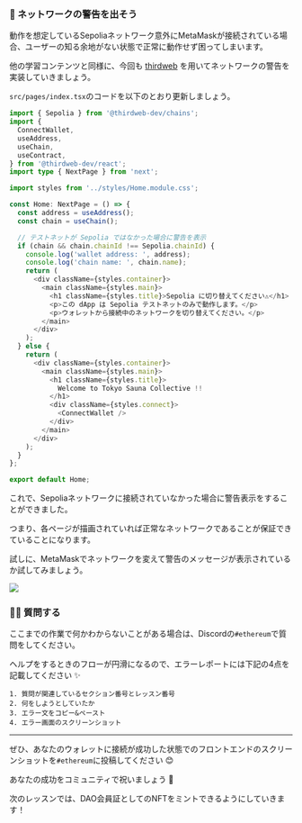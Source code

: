 ### 🚨 ネットワークの警告を出そう

動作を想定しているSepoliaネットワーク意外にMetaMaskが接続されている場合、ユーザーの知る余地がない状態で正常に動作せず困ってしまいます。

他の学習コンテンツと同様に、今回も [thirdweb](https://thirdweb.com/) を用いてネットワークの警告を実装していきましょう。

`src/pages/index.tsx`のコードを以下のとおり更新しましょう。

```typescript
import { Sepolia } from '@thirdweb-dev/chains';
import {
  ConnectWallet,
  useAddress,
  useChain,
  useContract,
} from '@thirdweb-dev/react';
import type { NextPage } from 'next';

import styles from '../styles/Home.module.css';

const Home: NextPage = () => {
  const address = useAddress();
  const chain = useChain();

  // テストネットが Sepolia ではなかった場合に警告を表示
  if (chain && chain.chainId !== Sepolia.chainId) {
    console.log('wallet address: ', address);
    console.log('chain name: ', chain.name);
    return (
      <div className={styles.container}>
        <main className={styles.main}>
          <h1 className={styles.title}>Sepolia に切り替えてください⚠️</h1>
          <p>この dApp は Sepolia テストネットのみで動作します。</p>
          <p>ウォレットから接続中のネットワークを切り替えてください。</p>
        </main>
      </div>
    );
  } else {
    return (
      <div className={styles.container}>
        <main className={styles.main}>
          <h1 className={styles.title}>
            Welcome to Tokyo Sauna Collective !!
          </h1>
          <div className={styles.connect}>
            <ConnectWallet />
          </div>
        </main>
      </div>
    );
  }
};

export default Home;
```

これで、Sepoliaネットワークに接続されていなかった場合に警告表示をすることができました。

つまり、各ページが描画されていれば正常なネットワークであることが保証できていることになります。

試しに、MetaMaskでネットワークを変えて警告のメッセージが表示されているか試してみましょう。

![](/public/images/ETH-DAO/section-1/1_4_1.png)


### 🙋‍♂️ 質問する

ここまでの作業で何かわからないことがある場合は、Discordの`#ethereum`で質問をしてください。

ヘルプをするときのフローが円滑になるので、エラーレポートには下記の4点を記載してください ✨

```
1. 質問が関連しているセクション番号とレッスン番号
2. 何をしようとしていたか
3. エラー文をコピー&ペースト
4. エラー画面のスクリーンショット
```

---

ぜひ、あなたのウォレットに接続が成功した状態でのフロントエンドのスクリーンショットを`#ethereum`に投稿してください 😊

あなたの成功をコミュニティで祝いましょう 🎉

次のレッスンでは、DAO会員証としてのNFTをミントできるようにしていきます！
